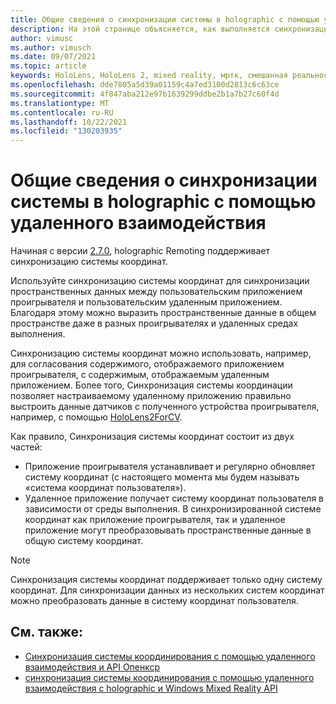 ```yaml
---
title: Общие сведения о синхронизации системы в holographic с помощью удаленного взаимодействия
description: На этой странице объясняется, как выполняется синхронизация системы координат с помощью удаленного взаимодействия с Holographic.
author: vimusc
ms.author: vimusch
ms.date: 09/07/2021
ms.topic: article
keywords: HoloLens, HoloLens 2, mixed reality, мртк, смешанная реальность набор средств, дополненная реальность, виртуальная реальность, телефоны смешанной реальности, обучение, учебник, начало работы, holographic удаленное взаимодействие
ms.openlocfilehash: dde7805a5d39a01159c4a7ed3100d2813c6c63ce
ms.sourcegitcommit: 4f847aba212e97b1639299ddbe2b1a7b27c60f4d
ms.translationtype: MT
ms.contentlocale: ru-RU
ms.lasthandoff: 10/22/2021
ms.locfileid: "130203935"
---
```

# <a name="coordinate-system-synchronization-with-holographic-remoting-overview"></a>Общие сведения о синхронизации системы в holographic с помощью удаленного взаимодействия

Начиная с версии [2.7.0](../native/holographic-remoting-version-history.md#v2.7.0), holographic Remoting поддерживает синхронизацию системы координат.

Используйте синхронизацию системы координат для синхронизации пространственных данных между пользовательским приложением проигрывателя и пользовательским удаленным приложением.
Благодаря этому можно выразить пространственные данные в общем пространстве даже в разных проигрывателях и удаленных средах выполнения.

Синхронизацию системы координат можно использовать, например, для согласования содержимого, отображаемого приложением проигрывателя, с содержимым, отображаемым удаленным приложением.
Более того, Синхронизация системы координации позволяет настраиваемому удаленному приложению правильно выстроить данные датчиков с полученного устройства проигрывателя, например, с помощью [HoloLens2ForCV](https://github.com/microsoft/HoloLens2ForCV).

Как правило, Синхронизация системы координат состоит из двух частей:
- Приложение проигрывателя устанавливает и регулярно обновляет систему координат (с настоящего момента мы будем называть «система координат пользователя»).
- Удаленное приложение получает систему координат пользователя в зависимости от среды выполнения.
В синхронизированной системе координат как приложение проигрывателя, так и удаленное приложение могут преобразовывать пространственные данные в общую систему координат.

> [!NOTE]
> Синхронизация системы координат поддерживает только одну систему координат.
> Для синхронизации данных из нескольких систем координат можно преобразовать данные в систему координат пользователя.
    
## <a name="see-also"></a>См. также:
* [Синхронизация системы координирования с помощью удаленного взаимодействия и API Опенкср](../native/holographic-remoting-coordinate-system-synchronization-openxr.md)
* [синхронизация системы координирования с помощью удаленного взаимодействия с holographic и Windows Mixed Reality API](../native/holographic-remoting-coordinate-system-synchronization-wmr.md)
